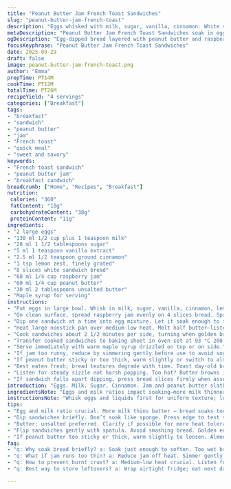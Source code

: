 ```yaml
---
title: "Peanut Butter Jam French Toast Sandwiches"
slug: "peanut-butter-jam-french-toast"
description: "Eggs whisked with milk, sugar, vanilla, cinnamon. White sandwich bread layered with peanut butter and raspberry jam. Soaked, pan-fried in butter till golden crust forms, finished warm. Served with maple syrup. Adjusted sugar and ingredient quantities slightly. Added lemon zest for brightness. Cooking time tweaked for texture. Clear visual and tactile cues to avoid soggy bread or burnt crusts. Efficiency tips and ingredient swaps included for nut allergies and pantry constraints. Emphasis on aroma, texture, sizzling sound as doneness signals. No em dashes used."
metaDescription: "Peanut Butter Jam French Toast Sandwiches soak in egg mix, pan-fried to golden crust with cinnamon, vanilla, lemon zest. Serve with warm maple syrup drip."
ogDescription: "Egg-dipped bread layered with peanut butter and raspberry jam, fried slow till crust forms. Cinnamon aroma, gentle sizzle, lemon zest brightness. Warm syrup finish."
focusKeyphrase: "Peanut Butter Jam French Toast Sandwiches"
date: 2025-09-29
draft: false
image: peanut-butter-jam-french-toast.png
author: "Emma"
prepTime: PT14M
cookTime: PT12M
totalTime: PT26M
recipeYield: "4 servings"
categories: ["Breakfast"]
tags:
- "breakfast"
- "sandwich"
- "peanut butter"
- "jam"
- "French toast"
- "quick meal"
- "sweet and savory"
keywords:
- "French toast sandwich"
- "peanut butter jam"
- "breakfast sandwich"
breadcrumb: ["Home", "Recipes", "Breakfast"]
nutrition: 
 calories: "360"
 fatContent: "18g"
 carbohydrateContent: "38g"
 proteinContent: "11g"
ingredients:
- "2 large eggs"
- "130 ml 1/2 cup plus 1 teaspoon milk"
- "28 ml 1 1/2 tablespoons sugar"
- "5 ml 1 teaspoon vanilla extract"
- "2.5 ml 1/2 teaspoon ground cinnamon"
- "1 tsp lemon zest, finely grated"
- "8 slices white sandwich bread"
- "60 ml 1/4 cup raspberry jam"
- "60 ml 1/4 cup peanut butter"
- "30 ml 2 tablespoons unsalted butter"
- "Maple syrup for serving"
instructions:
- "Put eggs in large bowl. Whisk in milk, sugar, vanilla, cinnamon, lemon zest until blended smooth."
- "On clean surface, spread raspberry jam evenly on 4 slices bread. Spread peanut butter thickly on remaining 4 slices. Press jam and peanut butter slices together, forming 4 sandwiches."
- "Dip one sandwich at a time into egg mixture. Let it soak enough to saturate bread but not soggy—test by lightly pressing edge; it should feel soft but hold. Place dipped sandwiches on a plate."
- "Heat large nonstick pan over medium-low heat. Melt half butter—listen for gentle sizzle, bubbles forming around edges. Place 2 sandwiches in pan without overcrowding."
- "Cook sandwiches about 2 1/2 minutes per side, turning when golden brown crust forms. Edges firm, color deep golden, smell nutty and sweet, hints of cinnamon. Use spatula gently—avoid collapsing bread."
- "Transfer cooked sandwiches to baking sheet in oven set at 93 °C 200 °F to keep warm. Repeat with remaining butter and sandwiches."
- "Serve immediately with warm maple syrup drizzled on top or on side."
- "If jam too runny, reduce by simmering gently before use to avoid soggy bread."
- "If peanut butter sticky or too thick, warm slightly or switch to almond butter—watch for allergy."
- "Best eaten fresh; bread textures degrade with time. Toast day-old bread lightly before assembly for sturdier hold."
- "Listen for steady sizzle not harsh popping. Too hot? Butter browns immediately, sandwich chars outside, raw inside. Reduce heat then."
- "If sandwich falls apart dipping, press bread slices firmly when assembling. Don't over-soak in egg wash."
introduction: "Eggs. Milk. Sugar. Cinnamon. Jam and peanut butter slathered between soft white sandwich bread slices. Take that combo, dip in rich egg mix, fry slow till golden-crisp. Heard them sizzle? That crisp snap means caramelization underway. Aromas hit—cinnamon, vanilla, butter melting into crust. But mess up and you’ve soggy bread or charred disasters. Years in the kitchen showed me soaking just right matters more than timing. Watch the bread’s sheen, soft but not floppy. And the flip—gentle, slow, no rush. Served alongside maple syrup pools that clink on contact. Swap raspberry for strawberry jam or almond butter if nuts offend. Add lemon zest? Brightens whole thing. This isn’t a fancy breakfast. It’s breakfast done right—simple, nostalgic, kinda messy. But worth every bite."
ingredientsNote: "Eggs and milk ratios impact soaking—more milk thinner the egg bath, risk soggy bread. Less sugar keeps sweetness balanced; sugar aids browning so don’t omit it altogether. Vanilla and cinnamon bring warmth—cinnamon can overwhelm if added heavy-handedly. Adding lemon zest is my twist; it cuts richness and adds fresh brightness. For jam, raspberry works beautifully because of tartness; reduce sugar in jam if it’s sweet-heavy. Peanut butter should be creamy but not oily; oily kinds make bread collapse. Almond butter is a solid substitute if avoiding peanuts. Butter for frying—unsalted keeps flavors clean; clarify it for higher heat tolerance. Use a sturdy white sandwich bread—too thin or dry won't soak right."
instructionsNote: "Whisk eggs and liquids first for uniform texture; lumps mean uneven soaking later. Assemble sandwiches tight to avoid fillings escaping when flipping. Dip briefly, no dunk—test by pressing edge; bread should feel pliable, not flimsy. Low-medium heat crucial; too high burns exterior, leaves raw inside. Listen close—steady sizzle, no crackling means correct temperature. Flip gently with spatula to keep sandwich intact. Keeping sandwiches warm in a low oven avoids soggy mishaps and lets juices settle. Remove from oven briefly before serving to regain crust crispness. If jam too runny, simmer down separately to thicken; watery preserves ruin texture. Use leftover bread slightly toasted to boost hold under egg. Watch texture over timer—trust your eyes and touch for mastery."
tips:
- "Egg and milk ratio crucial. More milk thins batter – bread soaks too soggy, loses shape. Less sugar means less caramel brown but helps keep balanced sweetness. Vanilla and cinnamon go light. Cinnamon easy to overpower here. Lemon zest brightens without water logging bread. Jam tartness works better than overly sweet."
- "Dip sandwiches briefly. Don’t soak like sponge. Press edge to test softness. Soft but not floppy means ready. Over-soak ruins texture; sandwich falls apart when flipping. Assemble tight. Press slices firm. Keep heat medium-low. Listen for steady sizzle bubbles around butter edges. No crackles means right temp. High heat burns outsides, raw inside still."
- "Butter: unsalted preferred. Clarify if possible for more heat tolerance. Butter browns quickly - reduces risk burns when heat controlled. Use sturdy white sandwich bread. Too thin tears, too dry soaks unevenly. Toast day-old bread slightly first for firmer hold. Jam runny? Simmer to thicken. Avoid watery spreads."
- "Flip sandwiches gently with spatula. Avoid smashing bread. Golden edges crisp, smell nutty and sweet with faint cinnamon signals readiness. Cook about 2.5 minutes each side. Use low heat for caramelizing, no rush. Keep finished sandwiches warm on baking sheet in low oven. Prevents sogginess, holds texture."
- "If peanut butter too sticky or thick, warm slightly to loosen. Almond butter swap if allergic. Jam types can swap too – strawberry good alternative. Watch texture closely during all steps. Listen to butter sizzle and bread’s feel. Aroma buildup means flavors melding. Cool down heat if butter browns too fast or sandwich chars."
faq:
- "q: Why soak bread briefly? a: Soak just enough to soften. Too wet breaks sandwich. Press edge, soft but firm. Holds filling without collapse. Timing matters. Quick dip."
- "q: What if jam runs too thin? a: Reduce jam off heat. Simmer gently. Thick jam avoids soggy bread. If jam watery, spreads and texture fail. Simmer down concentrate flavors too."
- "q: How to prevent burnt crust? a: Medium-low heat crucial. Listen for steady sizzle not crackle. Butter browns fast when too hot. Lower heat if sandwich chars outside, still raw inside. Patience helps here."
- "q: Best way to store leftovers? a: Wrap airtight fridge; eat next day. Toast lightly before remaking sandwich to bring back sturdiness. Reheat gentle in oven avoids soggy crusts. Microwave ruins crisp. Use dry heat."

---
```

